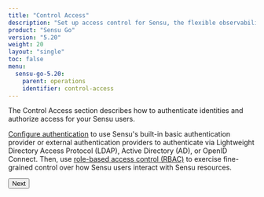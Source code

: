 ```yaml
---
title: "Control Access"
description: "Set up access control for Sensu, the flexible observability pipeline. Read these documents to authenticate to Sensu and authorize access for Sensu users."
product: "Sensu Go"
version: "5.20"
weight: 20
layout: "single"
toc: false
menu:
  sensu-go-5.20:
    parent: operations
    identifier: control-access
---
```


The Control Access section describes how to authenticate identities and authorize access for your Sensu users.

[Configure authentication][1] to use Sensu's built-in basic authentication provider or external authentication providers to authenticate via Lightweight Directory Access Protocol (LDAP), Active Directory (AD), or OpenID Connect.
Then, use [role-based access control (RBAC)][2] to exercise fine-grained control over how Sensu users interact with Sensu resources.

**<button onclick="window.location.href='auth';">Next</button>**


[1]: auth/
[2]: create-read-only-user/
